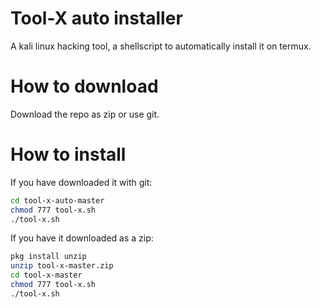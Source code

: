 # Tool-X auto installer
A kali linux hacking tool, a shellscript to automatically install it on termux.
# How to download
Download the repo as zip or use git.
# How to install
If you have downloaded it with git:
```sh
cd tool-x-auto-master
chmod 777 tool-x.sh
./tool-x.sh
```
If you  have  it  downloaded as a zip:
```sh
pkg install unzip
unzip tool-x-master.zip
cd tool-x-master
chmod 777 tool-x.sh
./tool-x.sh
```

